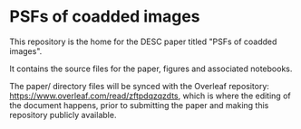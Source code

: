 # PSFs of coadded images

This repository is the home for the DESC paper titled "PSFs of coadded images".

It contains the source files for the paper, figures and associated notebooks.

The paper/ directory files will be synced with the Overleaf repository: https://www.overleaf.com/read/zftpdqzqzdts, which is where the editing of the document happens, prior to submitting the paper and making this repository publicly available.
